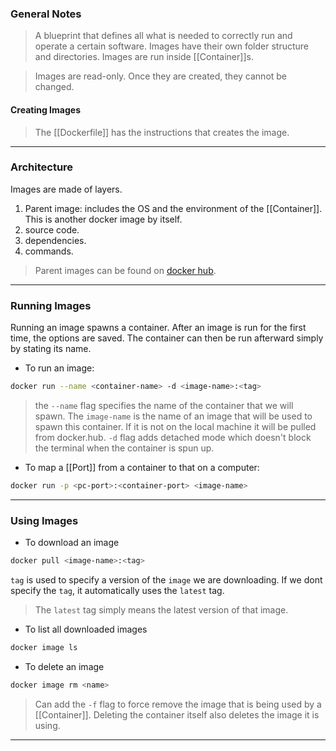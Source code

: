 
### General Notes

> A blueprint that defines all what is needed to correctly run and operate a certain software.
> Images have their own folder structure and directories.
> Images are run inside [[Container]]s.

> Images are read-only. Once they are created, they cannot be changed.
#### Creating Images
> The [[Dockerfile]] has the instructions that creates the image.

---
### Architecture

Images are made of layers.

1. Parent image: includes the OS and the environment of the [[Container]]. This is another docker image by itself.
2. source code.
3. dependencies.
4. commands.

> Parent images can be found on [docker hub](https://hub.docker.com/).

---

### Running Images 

Running an image spawns a container. After an image is run for the first time, the options are saved. The container can then be run afterward simply by stating its name.

* To run an image:
```bash
docker run --name <container-name> -d <image-name>:<tag>
```
> the `--name` flag specifies the name of the container that we will spawn.
> The `image-name` is the name of an image that will be used to spawn this container. If it is not on the local machine it will be pulled from docker.hub.
> `-d` flag adds detached mode which doesn't block the terminal when the container is spun up.

* To map a [[Port]] from a container to that on a computer:
```bash
docker run -p <pc-port>:<container-port> <image-name>
```

---

### Using Images

* To download an image
```bash
docker pull <image-name>:<tag>
```

`tag` is used to specify a version of the `image` we are downloading. If we dont specify the `tag`, it automatically uses the `latest` tag.
> The `latest` tag simply means the latest version of that image.

* To list all downloaded images
```bash
docker image ls
```

* To delete an image
```bash
docker image rm <name>
```
> Can add the `-f` flag to force remove the image that is being used by a [[Container]]. 
> Deleting the container itself also deletes the image it is using.

---
